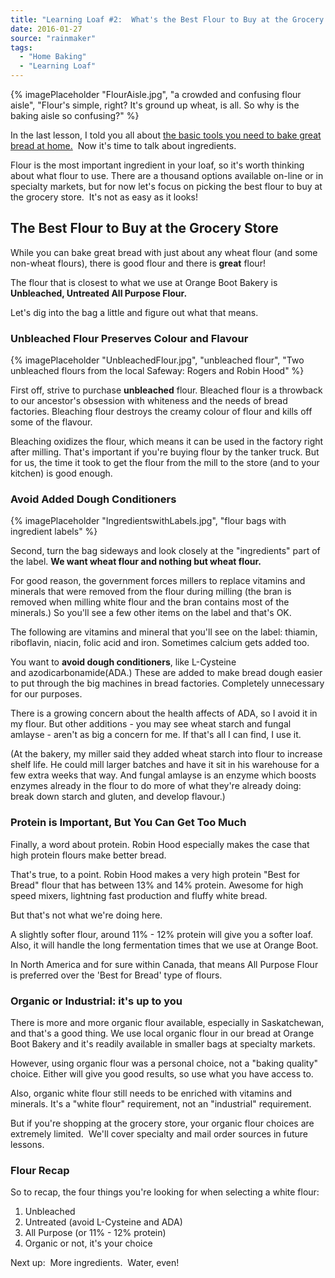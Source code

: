 ```yaml
---
title: "Learning Loaf #2:  What's the Best Flour to Buy at the Grocery Store?"
date: 2016-01-27
source: "rainmaker"
tags: 
  - "Home Baking"
  - "Learning Loaf"
---
```


{% imagePlaceholder "FlourAisle.jpg", "a crowded and confusing flour aisle", "Flour's simple, right? It's ground up wheat, is all. So why is the baking aisle so confusing?" %}


In the last lesson, I told you all about [the basic tools you need to bake great bread at home.](./basic-home-bread-bakers-toolkit/)  Now it's time to talk about ingredients.

Flour is the most important ingredient in your loaf, so it's worth thinking about what flour to use. There are a thousand options available on-line or in specialty markets, but for now let's focus on picking the best flour to buy at the grocery store.  It's not as easy as it looks!

## The Best Flour to Buy at the Grocery Store

While you can bake great bread with just about any wheat flour (and some non-wheat flours), there is good flour and there is **great** flour!

The flour that is closest to what we use at Orange Boot Bakery is **Unbleached, Untreated All Purpose Flour.**

Let's dig into the bag a little and figure out what that means.

### Unbleached Flour Preserves Colour and Flavour


{% imagePlaceholder "UnbleachedFlour.jpg", "unbleached flour", "Two unbleached flours from the local Safeway: Rogers and Robin Hood" %}


First off, strive to purchase **unbleached** flour. Bleached flour is a throwback to our ancestor's obsession with whiteness and the needs of bread factories. Bleaching flour destroys the creamy colour of flour and kills off some of the flavour.

Bleaching oxidizes the flour, which means it can be used in the factory right after milling. That's important if you're buying flour by the tanker truck. But for us, the time it took to get the flour from the mill to the store (and to your kitchen) is good enough.

### Avoid Added Dough Conditioners

{% imagePlaceholder "IngredientswithLabels.jpg", "flour bags with ingredient labels" %}

Second, turn the bag sideways and look closely at the "ingredients" part of the label. **We want wheat flour and nothing but wheat flour.**

For good reason, the government forces millers to replace vitamins and minerals that were removed from the flour during milling (the bran is removed when milling white flour and the bran contains most of the minerals.) So you'll see a few other items on the label and that's OK.

The following are vitamins and mineral that you'll see on the label: thiamin, riboflavin, niacin, folic acid and iron. Sometimes calcium gets added too.

You want to **avoid dough conditioners**, like L-Cysteine and azodicarbonamide(ADA.) These are added to make bread dough easier to put through the big machines in bread factories. Completely unnecessary for our purposes.

There is a growing concern about the health affects of ADA, so I avoid it in my flour. But other additions - you may see wheat starch and fungal amlayse - aren't as big a concern for me. If that's all I can find, I use it.

(At the bakery, my miller said they added wheat starch into flour to increase shelf life. He could mill larger batches and have it sit in his warehouse for a few extra weeks that way. And fungal amlayse is an enzyme which boosts enzymes already in the flour to do more of what they're already doing: break down starch and gluten, and develop flavour.)

### Protein is Important, But You Can Get Too Much

Finally, a word about protein. Robin Hood especially makes the case that high protein flours make better bread.

That's true, to a point. Robin Hood makes a very high protein "Best for Bread" flour that has between 13% and 14% protein. Awesome for high speed mixers, lightning fast production and fluffy white bread.

But that's not what we're doing here.

A slightly softer flour, around 11% - 12% protein will give you a softer loaf. Also, it will handle the long fermentation times that we use at Orange Boot.

In North America and for sure within Canada, that means All Purpose Flour is preferred over the 'Best for Bread' type of flours.

### Organic or Industrial: it's up to you

There is more and more organic flour available, especially in Saskatchewan, and that's a good thing. We use local organic flour in our bread at Orange Boot Bakery and it's readily available in smaller bags at specialty markets.

However, using organic flour was a personal choice, not a "baking quality" choice. Either will give you good results, so use what you have access to.

Also, organic white flour still needs to be enriched with vitamins and minerals. It's a "white flour" requirement, not an "industrial" requirement.

But if you're shopping at the grocery store, your organic flour choices are extremely limited.  We'll cover specialty and mail order sources in future lessons.

### Flour Recap

So to recap, the four things you're looking for when selecting a white flour:

1. Unbleached 
2. Untreated (avoid L-Cysteine and ADA) 
3. All Purpose (or 11% - 12% protein) 
4. Organic or not, it's your choice

Next up:  More ingredients.  Water, even!
